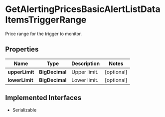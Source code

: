 

# GetAlertingPricesBasicAlertListDataItemsTriggerRange

Price range for the trigger to monitor.

## Properties

Name | Type | Description | Notes
------------ | ------------- | ------------- | -------------
**upperLimit** | **BigDecimal** | Upper limit. |  [optional]
**lowerLimit** | **BigDecimal** | Lower limit. |  [optional]


## Implemented Interfaces

* Serializable


